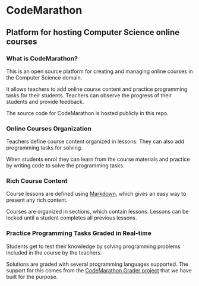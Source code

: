 # CodeMarathon
## Platform for hosting Computer Science online courses

### What is CodeMarathon?

This is an open source platform for creating and managing online courses in the Computer Science domain.

It allows teachers to add online course content and practice programming tasks for their students. Teachers can observe the progress of their students and provide feedback.

The source code for CodeMarathon is hosted publicly in this repo.

### Online Courses Organization

Teachers define course content organized in lessons. They can also add programming tasks for solving.

When students enrol they can learn from the course materials and practice by writing code to solve the programming tasks.

### Rich Course Content

Course lessons are defined using [Markdown](https://help.github.com/articles/markdown-basics/), which gives an easy way to present any rich content.

Courses are organized in sections, which contain lessons. Lessons can be locked until a student completes all previous lessons.

### Practice Programming Tasks Graded in Real-time

Students get to test their knowledge by solving programming problems included in the course by the teachers.

Solutions are graded with several programming languages supported. The support for this comes from the [CodeMarathon Grader project](https://github.com/antonrd/codemarathon-grader) that we have built for the purpose.
